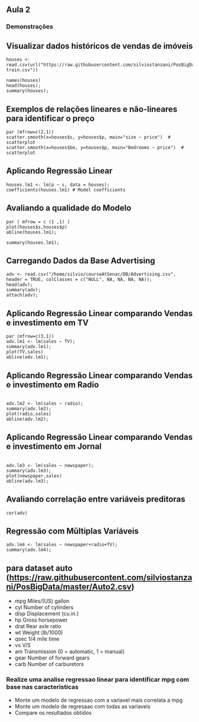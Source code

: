 ## Aula 2

### Demonstrações

## Visualizar dados históricos de vendas de imóveis
```
houses <- read.csv(url("https://raw.githubusercontent.com/silviostanzani/PosBigData/master/housing-train.csv"))

names(houses)
head(houses);
summary(houses);
```

## Exemplos de relações lineares e não-lineares para identificar o preço
```
par (mfrow=c(2,1))
scatter.smooth(x=houses$s, y=houses$p, main="size ~ price")  # scatterplot
scatter.smooth(x=houses$be, y=houses$p, main="Bedrooms ~ price")  # scatterplot
```

## Aplicando Regressão Linear

```
houses.lm1 <- lm(p ~ s, data = houses);
coefficients(houses.lm1) # Model coefficients
```

## Avaliando a qualidade do Modelo
```
par ( mfrow = c (1 ,1) )
plot(houses$s,houses$p)
abline(houses.lm1);

summary(houses.lm1);
```


## Carregando Dados da Base Advertising
```
adv <- read.csv("/home/silvio/courseAtSenac/DB/Advertising.csv", header = TRUE, colClasses = c("NULL", NA, NA, NA, NA)); 
head(adv);
summary(adv);
attach(adv);
```

## Aplicando Regressão Linear comparando Vendas e investimento em TV
```
par (mfrow=c(3,1))
adv.lm1 <- lm(sales ~ TV);
summary(adv.lm1);
plot(TV,sales)
abline(adv.lm1);

```

## Aplicando Regressão Linear comparando Vendas e investimento em Radio
```

adv.lm2 <- lm(sales ~ radio);
summary(adv.lm2);
plot(radio,sales)
abline(adv.lm2);

```

## Aplicando Regressão Linear comparando Vendas e investimento em Jornal
```

adv.lm3 <- lm(sales ~ newspaper);
summary(adv.lm3);
plot(newspaper,sales)
abline(adv.lm3);
```

## Avaliando correlação entre variáveis preditoras
```
cor(adv)
```

## Regressão com Mũltiplas Variáveis
```
adv.lm4 <- lm(sales ~ newspaper+radio+TV);
summary(adv.lm4);
```
## para dataset auto (https://raw.githubusercontent.com/silviostanzani/PosBigData/master/Auto2.csv)

* mpg	Miles/(US) gallon
* cyl	Number of cylinders
* disp	Displacement (cu.in.)
* hp	Gross horsepower
* drat	Rear axle ratio
* wt	Weight (lb/1000)
* qsec	1/4 mile time
* vs	V/S
* am	Transmission (0 = automatic, 1 = manual)
* gear	Number of forward gears
* carb	Number of carburetors

### Realize uma analise regressao linear para identificar mpg com base nas caracteristicas
* Monte um modelo de regressao com a variavel mais correlata a mpg
* Monte um modelo de regresaao com todas as variaveis
* Compare os resultados obtidos
